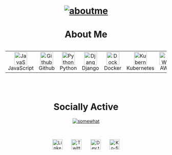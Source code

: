 <h1 align="center">
    <a href="https://git.io/typing-svg">
        <img src="https://readme-typing-svg.herokuapp.com?font=Silkscreen&size=32&duration=3000&pause=1000
        &color=07FF04&random=true&width=435&lines=Automate;Create;Design;Python;Rockets;Snowboarding" 
        alt="aboutme" />
    </a>
</h1>

<h1 align="center">About Me</h1>
<p align="center">
<p align="center">
<div style="display: flex; align-items: flex-start; align: center">
<table align="center">
  <tr>
    <td align="center" width="96">
        <img src="https://techstack-generator.vercel.app/js-icon.svg" alt="JavaScript" width="40" height="40" />
      <br>JavaScript
    <td align="center" width="96"> 
        <img src="https://techstack-generator.vercel.app/github-icon.svg" width="40" height="40" alt="Github" />
    <br>Github
    <td align="center" width="96"> 
        <img src="https://techstack-generator.vercel.app/python-icon.svg" width="40" height="40" alt="Python" />
    <br>Python
    <td align="center" width="96"> 
        <img src="https://techstack-generator.vercel.app/django-icon.svg" width="40" height="40" alt="Django" />
    <br>Django
    <td align="center" width="96"> 
        <img src="https://techstack-generator.vercel.app/docker-icon.svg" width="40" height="40" alt="Docker" />
    <br>Docker
    <td align="center" width="96"> 
        <img src="https://techstack-generator.vercel.app/kubernetes-icon.svg" width="40" height="40" alt="Kubernetes" />
    <br>Kubernetes
    <td align="center" width="96"> 
        <img src="https://techstack-generator.vercel.app/aws-icon.svg" width="40" height="40" alt="AWS" />
    <br>AWS
    <td align="center" width="96">
        <img src="https://techstack-generator.vercel.app/mysql-icon.svg" width="40" height="40" alt="SQL" />
    <br>SQL
    </td>
  </tr>
</table>
<br><br>
</div>



<!-- **************************************************************** Socials **************************************************************** -->
<div align="center">
<br><br>
<h1 align="center">Socially Active</h1>
<p>

<a href="https://git.io/typing-svg"><img src="http://readme-typing-svg.herokuapp.com?font=bitter&size=12&pause=1000&color=F7F7F7&random=false&width=435&lines=somewhat..." alt="somewhat" /></a>
</p>

<br></br>
<a href="https://www.linkedin.com/in/ryan-o-glass/"><img width="32px" alt="LinkedIn" title="LinkedIn" src="https://i.imgur.com/yRpa1dQ.png"/></a>
  &#8287;&#8287;&#8287;&#8287;&#8287;
  <a href="https://twitter.com/celestialchippy"><img width="32px" alt="Twitter" title="Twitter" src="https://i.imgur.com/AixJgnm.png"/></a>
  &#8287;&#8287;&#8287;&#8287;&#8287;
  <a href="https://dev.to/celestialchips"><img width="32px" alt="Dev.to" title="celestialchips Dev.to" src="https://i.imgur.com/mVm29vK.png"></a>
  &#8287;&#8287;&#8287;&#8287;&#8287;
  <a href="https://ko-fi.com/celestialchippy"><img width="32px" alt="Ko-fi" title="Buy me a coffee" src="https://i.imgur.com/PpLeD3K.png"/></a>